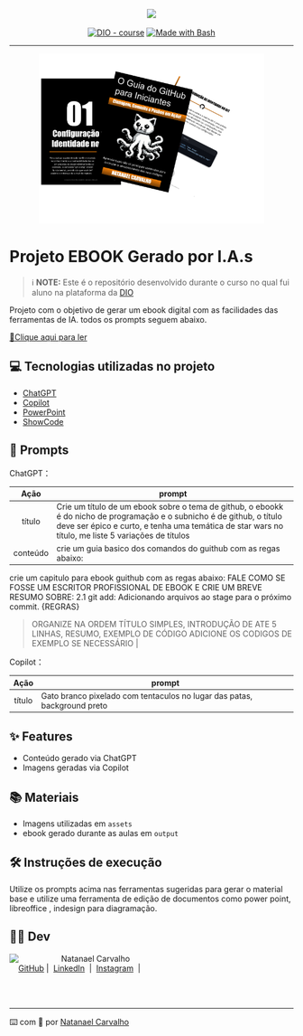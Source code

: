 <p align="center">
    <img width="100" src=".github/assets/banner.png">
</p>


<p align="center">
<a href="https://dio.me/"><img src="https://img.shields.io/badge/DIO-Course-28DA77?logo=youtube" alt="DIO - course"></a>
<a href="https://www.gnu.org/software/bash/" title="Go to Bash homepage"><img src="https://img.shields.io/badge/Prompt-Project-blue?logo=gnu-bash&amp;logoColor=white" alt="Made with Bash"></a></p>

-------


<p align="center">
<img 
    src="./assets/cover.png"
    width="400"  
/>
</p>

# Projeto EBOOK Gerado por I.A.s


 > ℹ️ **NOTE:** Este é o repositório desenvolvido durante o curso no qual fui aluno na plataforma da [DIO](https://dio.me)

Projeto com o objetivo de gerar um ebook digital com as facilidades das ferramentas de IA. todos os prompts
seguem abaixo.

<a href="https://github.com/NatanCarFF/prompts-recipe-to-create-a-ebook/blob/main/output/ebook-guia-guithub-natanael-carvalho.pdf" title="View PDF now"> 📕Clique aqui para ler</a>

## 💻 Tecnologias utilizadas no projeto

- [ChatGPT](https://chat.openai.com/) 
- [Copilot](https://copilot.microsoft.com/images/create/pixelated-white-cat-with-black-background-and-octo/1-66353e019db4463a8da2a79b5c4e356f?id=aPr94ef4bTDOu6D%2b2MNklQ%3d%3d&view=detailv2&idpp=genimg&idpclose=1&thId=OIG2.hQVK6YrBGpUVJyjxXdUL&FORM=SYDBIC)
- [PowerPoint](https://www.microsoft.com/en/microsoft-365/powerpoint)
- [ShowCode](https://showcode.app/)

## 🧠 Prompts


ChatGPT：

|   Ação   | prompt                                                                                                                                                                                                                                                                         |
| :------: | ------------------------------------------------------------------------------------------------------------------------------------------------------------------------------------------------------------------------------------------------------------------------------ |
|  título  | Crie um título de um ebook sobre o tema de github, o ebookk é do nicho de programação e o subnicho é de github, o título deve ser épico e curto, e tenha uma temática de star wars no título, me liste 5 variações de títulos                                                        |
| conteúdo | crie um guia basico dos comandos do guithub com as regas abaixo:
crie um capitulo para ebook guithub com as regas abaixo:
FALE COMO SE FOSSE UM ESCRITOR PROFISSIONAL DE EBOOK E CRIE UM BREVE RESUMO SOBRE: 2.1 git add: Adicionando arquivos ao stage para o próximo commit.
{REGRAS}
> ORGANIZE NA ORDEM TÍTULO SIMPLES, INTRODUÇÃO DE ATE 5 LINHAS, RESUMO, EXEMPLO DE CÓDIGO
> ADICIONE OS CODIGOS DE EXEMPLO SE NECESSÁRIO
|

Copilot：

|  Ação  | prompt                                                                                 |
| :----: | -------------------------------------------------------------------------------------- |
| título | Gato branco pixelado com tentaculos no lugar das patas, background preto |

## ✨ Features

- Conteúdo gerado via ChatGPT
- Imagens geradas via Copilot

## 📚 Materiais

- Imagens utilizadas em `assets`
- ebook gerado durante as aulas em `output`

## 🛠️ Instruções de execução

Utilize os prompts acima nas ferramentas sugeridas para gerar o material base e utilize uma ferramenta de edição de documentos como power point, libreoffice , indesign para diagramação.

## 👨‍💻 Dev

<p>
    <img 
      align=left 
      margin=10 
      width=80 
      src="https://avatars.githubusercontent.com/u/161735922?v=4"
    />
    <p>&nbsp&nbsp&nbspNatanael Carvalho<br>
    &nbsp&nbsp&nbsp
    <a href="https://github.com/NatanCarFF">
    GitHub</a>&nbsp;|&nbsp;
    <a href="www.linkedin.com/in/
natanaelcarvalhodasilva">LinkedIn</a>
&nbsp;|&nbsp;
    <a href="https://www.instagram.com/natancarff/">
    Instagram</a>
&nbsp;|&nbsp;</p>
</p>
<br/><br/>
<p>

---

⌨️ com 💜 por [Natanael Carvalho](https://github.com/NatanCarFF)

